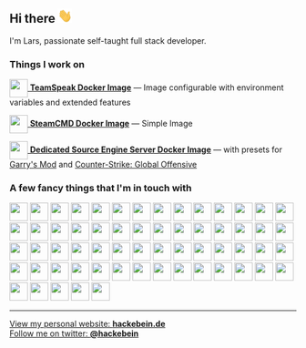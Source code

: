 ## Hi there <img src="https://raw.githubusercontent.com/Hackebein/Hackebein/master/assets/wave.gif" width="25" height="25">

I'm Lars, passionate self-taught full stack developer.

### Things I work on
[<img src="https://unpkg.com/simple-icons@v5/icons/teamspeak.svg" width="32" height="32" align="center"> **TeamSpeak Docker Image**](https://github.com/Hackebein/docker-ts3server) — Image configurable with environment variables and extended features

[<img src="https://unpkg.com/simple-icons@v5/icons/steam.svg" width="32" height="32" align="center"> **SteamCMD Docker Image**](https://github.com/Hackebein/docker-steamcmd) — Simple Image

[<img src="https://unpkg.com/simple-icons@v5/icons/sourceengine.svg" width="32" height="32" align="center"> **Dedicated Source Engine Server Docker Image**](https://github.com/Hackebein/docker-srcds) — with presets for [Garry's Mod](https://github.com/Hackebein/docker-garrysmod) and [Counter-Strike: Global Offensive](https://github.com/Hackebein/docker-csgo) 

### A few fancy things that I'm in touch with
<img src="https://unpkg.com/simple-icons@v5/icons/alliedmodders.svg" width="32" height="32">
<img src="https://unpkg.com/simple-icons@v5/icons/alpinelinux.svg" width="32" height="32">
<img src="https://unpkg.com/simple-icons@v5/icons/apache.svg" width="32" height="32">
<img src="https://unpkg.com/simple-icons@v5/icons/arduino.svg" width="32" height="32">
<img src="https://unpkg.com/simple-icons@v5/icons/autodesk.svg" width="32" height="32">
<img src="https://unpkg.com/simple-icons@v5/icons/babel.svg" width="32" height="32">
<img src="https://unpkg.com/simple-icons@v5/icons/bootstrap.svg" width="32" height="32">
<img src="https://unpkg.com/simple-icons@v5/icons/c.svg" width="32" height="32">
<img src="https://unpkg.com/simple-icons@v5/icons/cmake.svg" width="32" height="32">
<img src="https://unpkg.com/simple-icons@v5/icons/coffeescript.svg" width="32" height="32">
<img src="https://unpkg.com/simple-icons@v5/icons/composer.svg" width="32" height="32">
<img src="https://unpkg.com/simple-icons@v5/icons/cplusplus.svg" width="32" height="32">
<img src="https://unpkg.com/simple-icons@v5/icons/css3.svg" width="32" height="32">
<img src="https://unpkg.com/simple-icons@v5/icons/darkreader.svg" width="32" height="32">
<img src="https://unpkg.com/simple-icons@v5/icons/discord.svg" width="32" height="32">
<img src="https://unpkg.com/simple-icons@v5/icons/docker.svg" width="32" height="32">
<img src="https://unpkg.com/simple-icons@v5/icons/fontawesome.svg" width="32" height="32">
<img src="https://unpkg.com/simple-icons@v5/icons/freenas.svg" width="32" height="32">
<img src="https://unpkg.com/simple-icons@v5/icons/git.svg" width="32" height="32">
<img src="https://unpkg.com/simple-icons@v5/icons/gitea.svg" width="32" height="32">
<img src="https://unpkg.com/simple-icons@v5/icons/github.svg" width="32" height="32">
<img src="https://unpkg.com/simple-icons@v5/icons/gnuprivacyguard.svg" width="32" height="32">
<img src="https://unpkg.com/simple-icons@v5/icons/grafana.svg" width="32" height="32">
<img src="https://unpkg.com/simple-icons@v5/icons/grunt.svg" width="32" height="32">
<img src="https://unpkg.com/simple-icons@v5/icons/gulp.svg" width="32" height="32">
<img src="https://unpkg.com/simple-icons@v5/icons/html5.svg" width="32" height="32">
<img src="https://unpkg.com/simple-icons@v5/icons/jabber.svg" width="32" height="32">
<img src="https://unpkg.com/simple-icons@v5/icons/javascript.svg" width="32" height="32">
<img src="https://unpkg.com/simple-icons@v5/icons/jira.svg" width="32" height="32">
<img src="https://unpkg.com/simple-icons@v5/icons/jquery.svg" width="32" height="32">
<img src="https://unpkg.com/simple-icons@v5/icons/json.svg" width="32" height="32">
<img src="https://unpkg.com/simple-icons@v5/icons/kubernetes.svg" width="32" height="32">
<img src="https://unpkg.com/simple-icons@v5/icons/less.svg" width="32" height="32">
<img src="https://unpkg.com/simple-icons@v5/icons/letsencrypt.svg" width="32" height="32">
<img src="https://unpkg.com/simple-icons@v5/icons/linux.svg" width="32" height="32">
<img src="https://unpkg.com/simple-icons@v5/icons/mariadb.svg" width="32" height="32">
<img src="https://unpkg.com/simple-icons@v5/icons/mysql.svg" width="32" height="32">
<img src="https://unpkg.com/simple-icons@v5/icons/nginx.svg" width="32" height="32">
<img src="https://unpkg.com/simple-icons@v5/icons/nodedotjs.svg" width="32" height="32">
<img src="https://unpkg.com/simple-icons@v5/icons/nuxtdotjs.svg" width="32" height="32">
<img src="https://unpkg.com/simple-icons@v5/icons/openwrt.svg" width="32" height="32">
<img src="https://unpkg.com/simple-icons@v5/icons/php.svg" width="32" height="32">
<img src="https://unpkg.com/simple-icons@v5/icons/phpstorm.svg" width="32" height="32">
<img src="https://unpkg.com/simple-icons@v5/icons/proxmox.svg" width="32" height="32">
<img src="https://unpkg.com/simple-icons@v5/icons/rancher.svg" width="32" height="32">
<img src="https://unpkg.com/simple-icons@v5/icons/sass.svg" width="32" height="32">
<img src="https://unpkg.com/simple-icons@v5/icons/shopware.svg" width="32" height="32">
<img src="https://unpkg.com/simple-icons@v5/icons/sourceengine.svg" width="32" height="32">
<img src="https://unpkg.com/simple-icons@v5/icons/steam.svg" width="32" height="32">
<img src="https://unpkg.com/simple-icons@v5/icons/steamdb.svg" width="32" height="32">
<img src="https://unpkg.com/simple-icons@v5/icons/teamspeak.svg" width="32" height="32">
<img src="https://unpkg.com/simple-icons@v5/icons/telegram.svg" width="32" height="32">
<img src="https://unpkg.com/simple-icons@v5/icons/trello.svg" width="32" height="32">
<img src="https://unpkg.com/simple-icons@v5/icons/twitch.svg" width="32" height="32">
<img src="https://unpkg.com/simple-icons@v5/icons/twitter.svg" width="32" height="32">
<img src="https://unpkg.com/simple-icons@v5/icons/veeam.svg" width="32" height="32">
<img src="https://unpkg.com/simple-icons@v5/icons/vim.svg" width="32" height="32">
<img src="https://unpkg.com/simple-icons@v5/icons/virtualbox.svg" width="32" height="32">
<img src="https://unpkg.com/simple-icons@v5/icons/vmware.svg" width="32" height="32">
<img src="https://unpkg.com/simple-icons@v5/icons/vuedotjs.svg" width="32" height="32">
<img src="https://unpkg.com/simple-icons@v5/icons/webstorm.svg" width="32" height="32">

---

[View my personal website: **hackebein.de**](https://hackebein.de)  
[Follow me on twitter: **@hackebein**](https://twitter.com/hackebein)